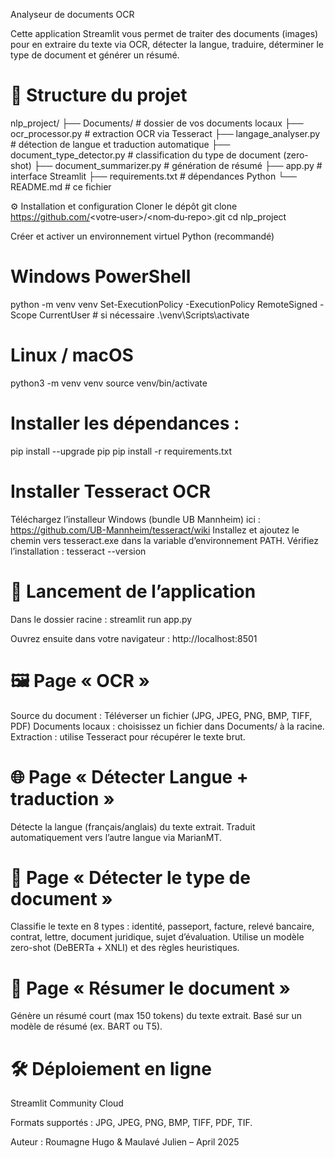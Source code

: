 Analyseur de documents OCR

Cette application Streamlit vous permet de traiter des documents (images) pour en extraire du texte via OCR, détecter la langue, traduire, déterminer le type de document et générer un résumé.

# 📁 Structure du projet

nlp_project/
├── Documents/                # dossier de vos documents locaux
├── ocr_processor.py          # extraction OCR via Tesseract
├── langage_analyser.py       # détection de langue et traduction automatique
├── document_type_detector.py # classification du type de document (zero-shot)
├── document_summarizer.py    # génération de résumé
├── app.py                    # interface Streamlit
├── requirements.txt          # dépendances Python
└── README.md                 # ce fichier

⚙️ Installation et configuration
Cloner le dépôt
git clone https://github.com/<votre‑user>/<nom‑du‑repo>.git
cd nlp_project

Créer et activer un environnement virtuel Python (recommandé)

# Windows PowerShell
python -m venv venv
Set-ExecutionPolicy -ExecutionPolicy RemoteSigned -Scope CurrentUser  # si nécessaire
.\venv\Scripts\activate

# Linux / macOS
python3 -m venv venv
source venv/bin/activate

# Installer les dépendances : 
pip install --upgrade pip
pip install -r requirements.txt

# Installer Tesseract OCR
Téléchargez l’installeur Windows (bundle UB Mannheim) ici :
https://github.com/UB-Mannheim/tesseract/wiki
Installez et ajoutez le chemin vers tesseract.exe dans la variable d’environnement PATH.
Vérifiez l’installation :
tesseract --version

# 🚀 Lancement de l’application
Dans le dossier racine :
streamlit run app.py

Ouvrez ensuite dans votre navigateur :
http://localhost:8501

# 🖼️ Page « OCR »
Source du document :
Téléverser un fichier (JPG, JPEG, PNG, BMP, TIFF, PDF)
Documents locaux : choisissez un fichier dans Documents/ à la racine.
Extraction : utilise Tesseract pour récupérer le texte brut.

# 🌐 Page « Détecter Langue + traduction »
Détecte la langue (français/anglais) du texte extrait.
Traduit automatiquement vers l’autre langue via MarianMT.

# 📄 Page « Détecter le type de document »
Classifie le texte en 8 types : identité, passeport, facture, relevé bancaire, contrat, lettre, document juridique, sujet d’évaluation.
Utilise un modèle zero-shot (DeBERTa + XNLI) et des règles heuristiques.

# 📝 Page « Résumer le document »
Génère un résumé court (max 150 tokens) du texte extrait.
Basé sur un modèle de résumé (ex. BART ou T5).

# 🛠️ Déploiement en ligne
Streamlit Community Cloud

Formats supportés : JPG, JPEG, PNG, BMP, TIFF, PDF, TIF.

Auteur : Roumagne Hugo & Maulavé Julien – April 2025

